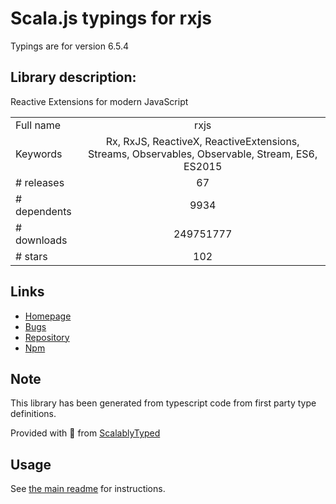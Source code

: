 
# Scala.js typings for rxjs

Typings are for version 6.5.4

## Library description:
Reactive Extensions for modern JavaScript

|                    |                 |
| ------------------ | :-------------: |
| Full name          | rxjs |
| Keywords           | Rx, RxJS, ReactiveX, ReactiveExtensions, Streams, Observables, Observable, Stream, ES6, ES2015 |
| # releases         | 67 |
| # dependents       | 9934 |
| # downloads        | 249751777 |
| # stars            | 102 |

## Links
- [Homepage](https://github.com/ReactiveX/RxJS)
- [Bugs](https://github.com/ReactiveX/RxJS/issues)
- [Repository](https://github.com/reactivex/rxjs)
- [Npm](https://www.npmjs.com/package/rxjs)
    


## Note
This library has been generated from typescript code from first party type definitions.

Provided with :purple_heart: from [ScalablyTyped](https://github.com/oyvindberg/ScalablyTyped)

## Usage
See [the main readme](../../readme.md) for instructions.


